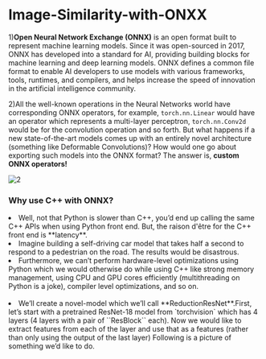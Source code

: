 # Image-Similarity-with-ONXX

1)**Open Neural Network Exchange (ONNX)** is an open format built to represent machine learning models. Since it was open-sourced in 2017, ONNX has developed into a standard for AI, providing building blocks for machine learning and deep learning models. ONNX defines a common file format to enable AI developers to use models with various frameworks, tools, runtimes, and compilers, and helps increase the speed of innovation in the artificial intelligence community.</br>

2)All the well-known operations in the Neural Networks world have 
corresponding ONNX operators, for example, `torch.nn.Linear` would have an operator 
which represents a multi-layer perceptron, `torch.nn.Conv2d` would be for the convolution 
operation and so forth. But what happens if a new state-of-the-art models comes up with an 
entirely novel architecture (something like Deformable Convolutions)? How would one go 
about exporting such models into the ONNX format? The answer is, **custom ONNX operators!** </br>
              
![2](https://user-images.githubusercontent.com/84931642/155128535-d5d5732b-560d-49fa-a0d2-459fdcddf868.png) </br>

### Why use C++ with ONNX?

<li>Well, not that Python is slower than C++, you’d end up calling the 
same C++ APIs when using Python front end. But, the raison d'être for the C++ front end is 
**latency**.</li>
<li> Imagine building a self-driving car model that takes half a second to respond to a 
pedestrian on the road. The results would be disastrous.</li>
<li> Furthermore, we can’t perform hardware-level optimizations using Python which we would otherwise do while using C++ like 
strong memory management, using CPU and GPU cores efficiently (multithreading on Python 
is a joke), compiler level optimizations, and so on.</li></br>
<li>We’ll create a novel-model which we’ll call **ReductionResNet**.First, let’s start with a pretrained
ResNet-18 model from `torchvision` which has 4 layers (4 layers with a pair of ``ResBlock``
each). Now we would like to extract features from each of the layer and use that as a features 
(rather than only using the output of the last layer) Following is a picture of something we’d like 
to do.</li>

